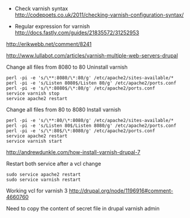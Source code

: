 * Check varnish syntax    
http://codepoets.co.uk/2011/checking-varnish-configuration-syntax/

* Regular expression for varnish    
http://docs.fastly.com/guides/21835572/31252953

http://erikwebb.net/comment/8241

http://www.lullabot.com/articles/varnish-multiple-web-servers-drupal

Change all files from 8080 to 80
Uninstall varnish
```
perl -pi -e 's/\**:8080/\*:80/g' /etc/apache2/sites-available/*
perl -pi -e 's/Listen 8080$/Listen 80/g' /etc/apache2/ports.conf
perl -pi -e 's/\*:8080$/\*:80/g' /etc/apache2/ports.conf
service varnish stop
service apache2 restart
```

Change all files from 80 to 8080
Install varnish
```
perl -pi -e 's/\**:80/\*:8080/g' /etc/apache2/sites-available/*
perl -pi -e 's/Listen 80$/Listen 8080/g' /etc/apache2/ports.conf
perl -pi -e 's/\*:80$/\*:8080/g' /etc/apache2/ports.conf
service apache2 restart
service varnish start
```
http://andrewdunkle.com/how-install-varnish-drupal-7

Restart both service after a vcl change 
```
sudo service apache2 restart
sudo service varnish restart
```

Working vcl for varnish 3 
http://drupal.org/node/1196916#comment-4660760

Need to copy the content of secret file in drupal varnish admin